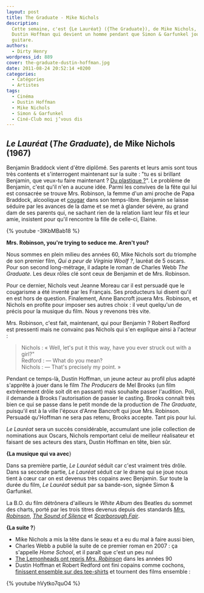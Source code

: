 ```yaml
---
layout: post
title: The Graduate - Mike Nichols
description:
  Cette semaine, c'est {Le Lauréat} ({The Graduate}), de Mike Nichols, avec
  Dustin Hoffman qui devient un homme pendant que Simon & Garfunkel jouent de la
  guitare.
authors:
  - Dirty Henry
wordpress_id: 889
cover: the-graduate-dustin-hoffman.jpg
date: 2011-08-24 20:52:14 +0200
categories:
  - Catégories
  - Artistes
tags:
  - Cinéma
  - Dustin Hoffman
  - Mike Nichols
  - Simon & Garfunkel
  - Ciné-Club moi j’vous dis
---
```


## _Le Lauréat_ (_The Graduate_), de Mike Nichols (1967)

Benjamin Braddock vient d'être diplômé. Ses parents et leurs amis sont tous très
contents et s'interrogent maintenant sur la suite : "tu es si brillant Benjamin,
que veux-tu faire maintenant ?
[Du plastique ?](http://www.youtube.com/watch?v=PSxihhBzCjk)". Le problème de
Benjamin, c'est qu'il n'en a aucune idée. Parmi les convives de la fête qui lui
est consacrée se trouve Mrs. Robinson, la femme d'un ami proche de Papa
Braddock, alcoolique et [cougar](<http://fr.wikipedia.org/wiki/Cougar_(femme)>)
dans son temps-libre. Benjamin se laisse séduire par les avances de la dame et
se met à glander sévère, au grand dam de ses parents qui, ne sachant rien de la
relation liant leur fils et leur amie, insistent pour qu'il rencontre la fille
de celle-ci, Elaine.

{% youtube -3lKbMBab18 %}

**Mrs. Robinson, you're trying to seduce me. Aren't you?**

Nous sommes en plein milieu des années 60, Mike Nichols sort du triomphe de son
premier film, _Qui a peur de Virginia Woolf ?_, lauréat de 5 oscars. Pour son
second long-métrage, il adapte le roman de Charles Webb _The Graduate_. Les deux
rôles clé sont ceux de Benjamin et de Mrs. Robinson.

Pour ce dernier, Nichols veut Jeanne Moreau car il est persuadé que le
cougarisme a été inventé par les Français. Ses producteurs lui disent qu'il en
est hors de question. Finalement, Anne Bancroft jouera Mrs. Robinson, et Nichols
en profite pour imposer ses autres choix : il veut quelqu'un de précis pour la
musique du film. Nous y revenons très vite.

Mrs. Robinson, c'est fait, maintenant, qui pour Benjamin ? Robert Redford est
pressenti mais ne convainc pas Nichols qui s'en explique ainsi à l'acteur :

> Nichols : « Well, let's put it this way, have you ever struck out with a
> girl?"  
> Redford : — What do you mean?  
> Nichols : — That's precisely my point. »

Pendant ce temps-là, Dustin Hoffman, un jeune acteur au profil plus adapté
s'apprête à jouer dans le film _The Producers_ de Mel Brooks (un film
extrêmement drôle soit dit en passant) mais souhaite passer l'audition. Poli, il
demande à Brooks l'autorisation de passer le casting. Brooks connaît très bien
ce qui se passe dans le petit monde de la production de _The Graduate_,
puisqu'il est à la ville l'époux d'Anne Bancroft qui joue Mrs. Robinson.
Persuadé qu'Hoffman ne sera pas retenu, Brooks accepte. Tant pis pour lui.

_Le Lauréat_ sera un succès considérable, accumulant une jolie collection de
nominations aux Oscars, Nichols remportant celui de meilleur réalisateur et
faisant de ses acteurs des stars, Dustin Hoffman en tête, bien sûr.

**{La musique qui va avec**}

Dans sa première partie, _Le Lauréat_ séduit car c'est vraiment très drôle. Dans
sa seconde partie, _Le Lauréat_ séduit car le drame qui se joue nous tient à
cœur car on est devenus très copains avec Benjamin. Sur toute la durée du film,
_Le Lauréat_ séduit par sa bande-son, signée Simon & Garfunkel.

La B.O. du film détrônera d'ailleurs le _White Album_ des Beatles du sommet des
charts, porté par les trois titres devenus depuis des standards
[_Mrs. Robinson_](http://www.youtube.com/watch?v=mDrTCqXZrTQ),
[_The Sound of Silence_](http://www.youtube.com/watch?v=eZGWQauQOAQ) et
[_Scarborough Fair_](http://www.youtube.com/watch?v=nWu6ney5hYQ).

**{La suite ?**}

- Mike Nichols a mis la tête dans le seau et a eu du mal à faire aussi bien,
- Charles Webb a publié la suite de ce premier roman en 2007 : ça s'appelle
  _Home School_, et il paraît que c'est un peu nul
- [The Lemonheads ont repris _Mrs. Robinson_](http://www.youtube.com/watch?v=4DvK6VTG67U)
  dans les années 90
- Dustin Hoffman et Robert Redford ont fini copains comme cochons,
  [finissent ensemble sur des tee-shirts](http://www.comboutique.com/shop/t_shirt_impression-tee_peter__steven-2620-47423.html)
  et tournent des films ensemble :

{% youtube hVytko7quO4 %}
